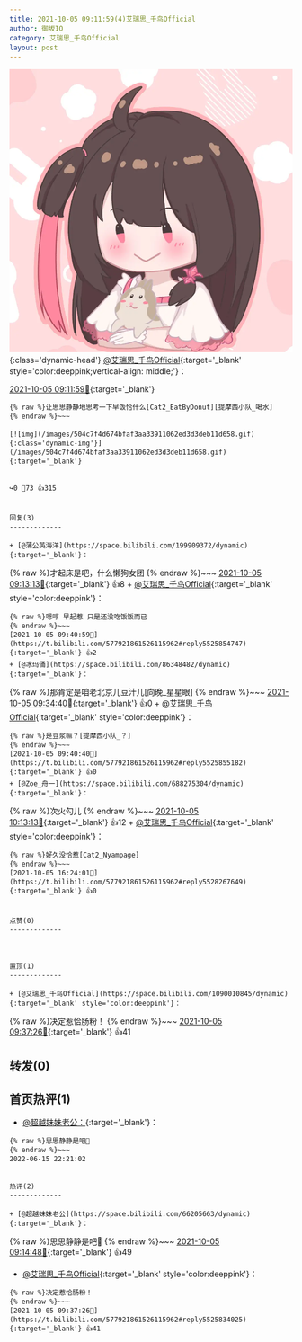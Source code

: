 ```yaml
---
title: 2021-10-05 09:11:59(4)艾瑞思_千鸟Official
author: 御坂IO
category: 艾瑞思_千鸟Official
layout: post
---
```


![img](/images/7e08840c56f251de28bdf766b647bd5fe9a5d50a.jpg){:class='dynamic-head'}
[@艾瑞思_千鸟Official](https://space.bilibili.com/1090010845/dynamic){:target='_blank' style='color:deeppink;vertical-align: middle;'}：

[2021-10-05 09:11:59🔗](https://t.bilibili.com/577921861526115962){:target='_blank'}

~~~
{% raw %}让思思静静地思考一下早饭恰什么[Cat2_EatByDonut][提摩西小队_喝水]
{% endraw %}~~~

[![img](/images/504c7f4d674bfaf3aa33911062ed3d3deb11d658.gif){:class='dynamic-img'}](/images/504c7f4d674bfaf3aa33911062ed3d3deb11d658.gif){:target='_blank'}


↪️0 💬73 👍315


回复(3)
-------------

+ [@蒲公英海洋](https://space.bilibili.com/199909372/dynamic){:target='_blank'}：
~~~
{% raw %}才起床是吧，什么懒狗女团
{% endraw %}~~~
[2021-10-05 09:13:13🔗](https://t.bilibili.com/577921861526115962#reply5525730056){:target='_blank'} 👍8
    + [@艾瑞思_千鸟Official](https://space.bilibili.com/1090010845/dynamic){:target='_blank' style='color:deeppink'}：
~~~
{% raw %}嗯哼 早起惹 只是还没吃饭饭而已
{% endraw %}~~~
[2021-10-05 09:40:59🔗](https://t.bilibili.com/577921861526115962#reply5525854747){:target='_blank'} 👍2
+ [@冰玛俑](https://space.bilibili.com/86348482/dynamic){:target='_blank'}：
~~~
{% raw %}那肯定是咱老北京儿豆汁儿[向晚_星星眼]
{% endraw %}~~~
[2021-10-05 09:34:40🔗](https://t.bilibili.com/577921861526115962#reply5525825292){:target='_blank'} 👍0
    + [@艾瑞思_千鸟Official](https://space.bilibili.com/1090010845/dynamic){:target='_blank' style='color:deeppink'}：
~~~
{% raw %}是豆浆嘛？[提摩西小队_？]
{% endraw %}~~~
[2021-10-05 09:40:40🔗](https://t.bilibili.com/577921861526115962#reply5525855182){:target='_blank'} 👍0
+ [@Zoe_舟一](https://space.bilibili.com/688275304/dynamic){:target='_blank'}：
~~~
{% raw %}次火勾儿
{% endraw %}~~~
[2021-10-05 10:13:13🔗](https://t.bilibili.com/577921861526115962#reply5526028826){:target='_blank'} 👍12
    + [@艾瑞思_千鸟Official](https://space.bilibili.com/1090010845/dynamic){:target='_blank' style='color:deeppink'}：
~~~
{% raw %}好久没恰惹[Cat2_Nyampage]
{% endraw %}~~~
[2021-10-05 16:24:01🔗](https://t.bilibili.com/577921861526115962#reply5528267649){:target='_blank'} 👍0


点赞(0)
-------------



置顶(1)
-------------

+ [@艾瑞思_千鸟Official](https://space.bilibili.com/1090010845/dynamic){:target='_blank' style='color:deeppink'}：
~~~
{% raw %}决定惹恰肠粉！
{% endraw %}~~~
[2021-10-05 09:37:26🔗](https://t.bilibili.com/577921861526115962#reply5525834025){:target='_blank'} 👍41


转发(0)
-------------



首页热评(1)
-------------

+ [@超越妹妹老公：](https://space.bilibili.com/66205663/dynamic){:target='_blank'}：
~~~
{% raw %}思思静静是吧🥵
{% endraw %}~~~
2022-06-15 22:21:02


热评(2)
-------------

+ [@超越妹妹老公](https://space.bilibili.com/66205663/dynamic){:target='_blank'}：
~~~
{% raw %}思思静静是吧🥵
{% endraw %}~~~
[2021-10-05 09:14:48🔗](https://t.bilibili.com/577921861526115962#reply5525729525){:target='_blank'} 👍49
+ [@艾瑞思_千鸟Official](https://space.bilibili.com/1090010845/dynamic){:target='_blank' style='color:deeppink'}：
~~~
{% raw %}决定惹恰肠粉！
{% endraw %}~~~
[2021-10-05 09:37:26🔗](https://t.bilibili.com/577921861526115962#reply5525834025){:target='_blank'} 👍41


